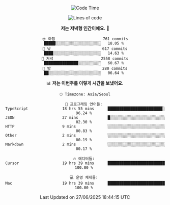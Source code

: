 <div align='center'>
 
<!--START_SECTION:waka-->
![Code Time](http://img.shields.io/badge/Code%20Time-4%2C453%20hrs%2053%20mins-blue)

![Lines of code](https://img.shields.io/badge/%EC%A0%80%EB%8A%94%20%EC%97%AC%ED%83%9C%EA%B9%8C%EC%A7%80%20-1.8%20million%20%EC%A4%84%EC%9D%98%20%EC%BD%94%EB%93%9C%EB%A5%BC%20%EC%9E%91%EC%84%B1%ED%96%88%EC%96%B4%EC%9A%94.-blue)

**저는 저녁형 인간이에요. 🦉** 

```text
🌞 아침                     761 commits         █████░░░░░░░░░░░░░░░░░░░░   18.05 % 
🌆 낮　                     617 commits         ████░░░░░░░░░░░░░░░░░░░░░   14.63 % 
🌃 저녁                     2558 commits        ███████████████░░░░░░░░░░   60.67 % 
🌙 밤　                     280 commits         ██░░░░░░░░░░░░░░░░░░░░░░░   06.64 % 
```


📊 **저는 이번주를 이렇게 시간을 보냈어요.** 

```text
🕑︎ Timezone: Asia/Seoul

💬 프로그래밍 언어들: 
TypeScript               18 hrs 55 mins      ████████████████████████░   96.24 % 
JSON                     27 mins             █░░░░░░░░░░░░░░░░░░░░░░░░   02.30 % 
HTTP                     9 mins              ░░░░░░░░░░░░░░░░░░░░░░░░░   00.83 % 
Other                    2 mins              ░░░░░░░░░░░░░░░░░░░░░░░░░   00.19 % 
Markdown                 2 mins              ░░░░░░░░░░░░░░░░░░░░░░░░░   00.17 % 

🔥 에디터들: 
Cursor                   19 hrs 39 mins      █████████████████████████   100.00 % 

💻 운영 체제들: 
Mac                      19 hrs 39 mins      █████████████████████████   100.00 % 
```


 Last Updated on 27/06/2025 18:44:15 UTC
<!--END_SECTION:waka-->
 </div>
<!---
Emewjin/Emewjin is a ✨ special ✨ repository because its `README.md` (this file) appears on your GitHub profile.
You can click the Preview link to take a look at your changes.
--->
